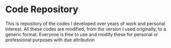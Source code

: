 # Code Repository

This is repository of the codes I developed over years of work and personal interest. All these codes are modified, from the version I used  originally, to a generic format. Everyone is free to use and modify these for personal or professional purposes with due attribution
